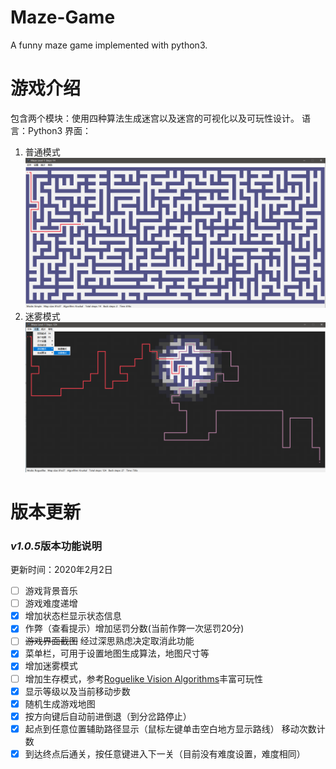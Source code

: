 # Maze-Game
A funny maze game implemented with python3.

# 游戏介绍
包含两个模块：使用四种算法生成迷宫以及迷宫的可视化以及可玩性设计。
语言：Python3
界面：
1. 普通模式
![](./imgs/img1.png)
2. 迷雾模式
![](./imgs/img2.png)

# 版本更新
### *v1.0.5*版本功能说明
更新时间：2020年2月2日
 - [ ] 游戏背景音乐
 - [ ] 游戏难度递增
 - [x] 增加状态栏显示状态信息
 - [x] 作弊（查看提示）增加惩罚分数(当前作弊一次惩罚20分)
 - [ ] ~~游戏界面截图~~ 经过深思熟虑决定取消此功能 
 - [x] 菜单栏，可用于设置地图生成算法，地图尺寸等
 - [x] 增加迷雾模式
 - [ ] 增加生存模式，参考[Roguelike Vision Algorithms](http://www.adammil.net/blog/v125_Roguelike_Vision_Algorithms.html)丰富可玩性
 - [x] 显示等级以及当前移动步数
 - [x] 随机生成游戏地图
 - [x] 按方向键后自动前进倒退（到分岔路停止）  
 - [x] 起点到任意位置辅助路径显示（鼠标左键单击空白地方显示路线）  移动次数计数 
 - [x] 到达终点后通关，按任意键进入下一关（目前没有难度设置，难度相同）
